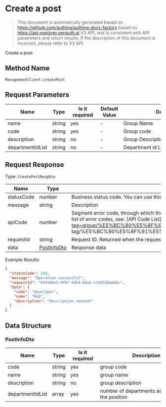 # Create a post

<!--
Warning ⚠️:
Do not modify this document directly,
https://github.com/Authing/authing-docs-factory
Use this project to generate
-->

<LastUpdated />

> This document is automatically generated based on https://github.com/authing/authing-docs-factory based on https://api-explorer.genauth.ai V3 API, and is consistent with API parameters and return results. If the description of this document is incorrect, please refer to V3 API.

Create a post

## Method Name

`ManagementClient.createPost`

## Request Parameters

| Name             | Type   | <div style="width:80px">Is it required</div> | <div style="width:60px">Default Value</div> | <div style="width:300px">Description</div> | <div style="width:200px">Example Value</div> |
| ---------------- | ------ | -------------------------------------------- | ------------------------------------------- | ------------------------------------------ | -------------------------------------------- |
| name             | string | yes                                          | -                                           | Group Name                                 | `R&D`                                        |
| code             | string | yes                                          | -                                           | Group code                                 | `developer`                                  |
| description      | string | no                                           | -                                           | Group Description                          | `Description Content`                        |
| departmentIdList | string | no                                           | -                                           | Department id List                         | `["xxx"]`                                    |

## Request Response

Type: `CreatePostRespDto`

| Name       | Type                                   | Description                                                                                                                                                                                                                                                                                                                                        |
| ---------- | -------------------------------------- | -------------------------------------------------------------------------------------------------------------------------------------------------------------------------------------------------------------------------------------------------------------------------------------------------------------------------------------------------- |
| statusCode | number                                 | Business status code. You can use this status code to determine whether the operation is successful. 200 means success.                                                                                                                                                                                                                            |
| message    | string                                 | Description                                                                                                                                                                                                                                                                                                                                        |
| apiCode    | number                                 | Segment error code, through which the specific error type can be obtained (not returned for successful requests). For a detailed list of error codes, see: [API Code List](https://api-explorer.genauth.ai/?tag=group/%E5%BC%80%E5%8F%91%E5%87%86%E5%A4%87# tag/%E5%BC%80%E5%8F%91%E5%87%86%E5%A4%87/%E9%94%99%E8%AF%AF%E5%A4%84%E7%90%86/apiCode) |
| requestId  | string                                 | Request ID. Returned when the request fails.                                                                                                                                                                                                                                                                                                       |
| data       | <a href="#PostInfoDto">PostInfoDto</a> | Response data                                                                                                                                                                                                                                                                                                                                      |

Example Results:

```json
{
  "statusCode": 200,
  "message": "Operation successful",
  "requestId": "934108e5-9fbf-4d24-8da1-c330328abd6c",
  "data": {
    "code": "developer",
    "name": "R&D",
    "description": "Description content"
  }
}
```

## Data Structure

### <a id="PostInfoDto"></a> PostInfoDto

| Name             | Type   | <div style="width:80px">Is it required</div> | <div style="width:300px">Description</div>         | <div style="width:200px">Example Value</div> |
| ---------------- | ------ | -------------------------------------------- | -------------------------------------------------- | -------------------------------------------- |
| code             | string | yes                                          | group code                                         | `developer`                                  |
| name             | string | yes                                          | group name                                         | `R&D`                                        |
| description      | string | no                                           | group description                                  | `description`                                |
| departmentIdList | array  | yes                                          | number of departments associated with the position |                                              |
